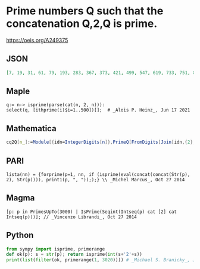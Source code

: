 # Prime numbers Q such that the concatenation Q,2,Q is prime\.
https://oeis.org/A249375
## JSON
```JSON
[7, 19, 31, 61, 79, 193, 283, 367, 373, 421, 499, 547, 619, 733, 751, 883, 997, 1021, 1033, 1039, 1069, 1153, 1171, 1279, 1399, 1483, 1543, 1567, 1753, 1831, 1879, 1951, 1999, 2083, 2161, 2179, 2251, 2281, 2287, 2503, 2671, 2707, 2713, 2767, 2797, 2953, 3019]
```
## Maple
```Maple
q:= n-> isprime(parse(cat(n, 2, n))):
select(q, [ithprime(i)$i=1..500])[];  # _Alois P. Heinz_, Jun 17 2021
```
## Mathematica
```Mathematica
cq2Q[n_]:=Module[{idn=IntegerDigits[n]},PrimeQ[FromDigits[Join[idn,{2},idn]]]]; Select[Prime[Range[400]],cq2Q] (* _Harvey P. Dale_, Apr 17 2019 *)
```
## PARI
```PARI
lista(nn) = {forprime(p=1, nn, if (isprime(eval(concat(concat(Str(p), 2), Str(p)))), print1(p, ", ")););} \\ _Michel Marcus_, Oct 27 2014
```
## Magma
```Magma
[p: p in PrimesUpTo(3000) | IsPrime(Seqint(Intseq(p) cat [2] cat Intseq(p)))]; // _Vincenzo Librandi_, Oct 27 2014
```
## Python
```Python
from sympy import isprime, primerange
def ok(p): s = str(p); return isprime(int(s+'2'+s))
print(list(filter(ok, primerange(1, 3020)))) # _Michael S. Branicky_, Jul 19 2021
```
